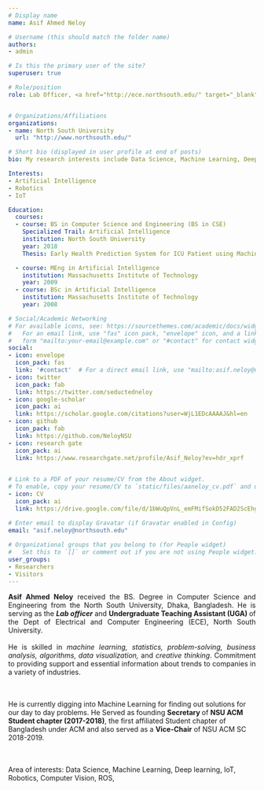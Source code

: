 ```yaml
---
# Display name
name: Asif Ahmed Neloy

# Username (this should match the folder name)
authors:
- admin

# Is this the primary user of the site?
superuser: true

# Role/position
role: Lab Officer, <a href="http://ece.northsouth.edu/" target="_blank">Department of Electrical and Computer Engineering (ECE),</a>


# Organizations/Affiliations
organizations: 
- name: North South University
  url: "http://www.northsouth.edu/"

# Short bio (displayed in user profile at end of posts)
bio: My research interests include Data Science, Machine Learning, Deep learning, IoT, Robotics, Computer Vision, ROS.

Interests:
- Artificial Intelligence
- Robotics
- IoT

Education:
  courses:
  - course: BS in Computer Science and Engineering (BS in CSE)
    Specialized Trail: Artificial Intelligence
    institution: North South University
    year: 2018
    Thesis: Early Health Prediction System for ICU Patient using Machine Learning and Cloud Computing

  - course: MEng in Artificial Intelligence
    institution: Massachusetts Institute of Technology
    year: 2009
  - course: BSc in Artificial Intelligence
    institution: Massachusetts Institute of Technology
    year: 2008

# Social/Academic Networking
# For available icons, see: https://sourcethemes.com/academic/docs/widgets/#icons
#   For an email link, use "fas" icon pack, "envelope" icon, and a link in the
#   form "mailto:your-email@example.com" or "#contact" for contact widget.
social:
- icon: envelope
  icon_pack: fas
  link: '#contact'  # For a direct email link, use "mailto:asif.neloy@northsouth.edu".
- icon: twitter
  icon_pack: fab
  link: https://twitter.com/seductedneloy
- icon: google-scholar
  icon_pack: ai
  link: https://scholar.google.com/citations?user=WjL1EDcAAAAJ&hl=en
- icon: github
  icon_pack: fab
  link: https://github.com/NeloyNSU
- icon: research gate
  icon_pack: ai
  link: https://www.researchgate.net/profile/Asif_Neloy?ev=hdr_xprf

  
# Link to a PDF of your resume/CV from the About widget.
# To enable, copy your resume/CV to `static/files/aaneloy_cv.pdf` and uncomment the lines below.   
- icon: CV
  icon_pack: ai
  link: https://drive.google.com/file/d/1bWuQpVnL_emFMifSokD52FAD2ScEhgyb/view?usp=sharing

# Enter email to display Gravatar (if Gravatar enabled in Config)
email: "asif.neloy@northsouth.edu"
  
# Organizational groups that you belong to (for People widget)
#   Set this to `[]` or comment out if you are not using People widget.  
user_groups:
- Researchers
- Visitors
---
```


<p style="text-align:justify;"> <strong>Asif Ahmed Neloy</strong> received the BS. Degree in Computer Science and Engineering from the North South University, Dhaka, Bangladesh. He is serving as the <strong><i>Lab officer</strong></i> and <strong>Undergraduate Teaching Assistant (UGA) </strong> of the Dept of Electrical and Computer Engineering (ECE), North South University. <br><br>He is skilled in <i>machine learning, statistics, problem-solving, business analysis, algorithms, data visualization,</i> and <i>creative thinking</i>. Commitment to providing support and essential information about trends to companies in a variety of industries.

<br><br>He is currently digging into Machine Learning for finding out solutions for our day to day problems. He Served as founding <strong>Secretary </strong> of <strong>NSU ACM Student chapter (2017-2018)</strong>, the first affiliated Student chapter of Bangladesh under ACM and also served as a <strong>Vice-Chair</strong> of NSU ACM SC 2018-2019.

<br><br>Area of interests: Data Science, Machine Learning, Deep learning, IoT, Robotics, Computer Vision, ROS, 

</p>



  